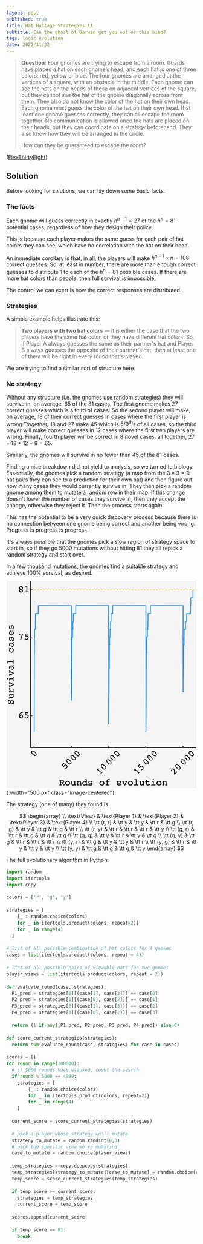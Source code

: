 ```yaml
---
layout: post
published: true
title: Hat Hostage Strategies II
subtitle: Can the ghost of Darwin get you out of this bind?
tags: logic evolution 
date: 2021/11/22
---
```


>**Question**: Four gnomes are trying to escape from a room. Guards have placed a hat on each gnome’s head, and each hat is one of three colors: red, yellow or blue. The four gnomes are arranged at the vertices of a square, with an obstacle in the middle. Each gnome can see the hats on the heads of those on adjacent vertices of the square, but they cannot see the hat of the gnome diagonally across from them. They also do not know the color of the hat on their own head. Each gnome must guess the color of the hat on their own head. If at least one gnome guesses correctly, they can all escape the room together. No communication is allowed once the hats are placed on their heads, but they can coordinate on a strategy beforehand. They also know how they will be arranged in the circle.
>
>How can they be guaranteed to escape the room?

<!--more-->

([FiveThirtyEight](https://fivethirtyeight.com/features/are-you-the-fittest-gym-rat/))

## Solution

Before looking for solutions, we can lay down some basic facts.

### The facts

Each gnome will guess correctly in exactly $h^{n-1} = 27$ of the $h^n = 81$ potential cases, regardless of how they design their policy.

This is because each player makes the same guess for each pair of hat colors they can see, which have no correlation with the hat on their head.

An immediate corollary is that, in all, the players will make $h^{n-1} \times n = 108$ correct guesses. So, at least in number, there are more than enough correct guesses to distribute $1$ to each of the $h^n = 81$ possible cases. If there are more hat colors than people, then full survival is impossible.

The control we can exert is how the correct responses are distributed. 

### Strategies

A simple example helps illustrate this:

>**Two players with two hat colors** — it is either the case that the two players have the same hat color, or they have different hat colors. So, if Player A always guesses the same as their partner's hat and Player B always guesses the opposite of their partner's hat, then at least one of them will be right in every round that's played. 

We are trying to find a similar sort of structure here.

### No strategy

Without any structure (i.e. the gnomes use random strategies) they will survive in, on average, $65$ of the $81$ cases. The first gnome makes $27$ correct guesses which is a third of cases. So the second player will make, on average, $18$ of their correct guesses in cases where the first player is wrong.Ttogether, $18$ and $27$ make $45$ which is $5/9^\text{th}$s of all cases, so the third player will make correct guesses in $12$ cases where the first two players are wrong. Finally, fourth player will be correct in $8$ novel cases. all together, $27+18+12+8 = 65.$

Similarly, the gnomes will survive in no fewer than $45$ of the $81$ cases.

Finding a nice breakdown did not yield to analysis, so we turned to biology. Essentially, the gnomes pick a random strategy (a map from the $3\times3 = 9$ hat pairs they can see to a prediction for their own hat) and then figure out how many cases they would currently survive in. They then pick a random gnome among them to mutate a random row in their map. If this change doesn't lower the number of cases they survive in, then they accept the change, otherwise they reject it. Then the process starts again.

This has the potential to be a very quick discovery process because there is no connection between one gnome being correct and another being wrong. Progress is progress is progress.

It's always possible that the gnomes pick a slow region of strategy space to start in, so if they go $5000$ mutations without hitting $81$ they all repick a random strategy and start over.

In a few thousand mutations, the gnomes find a suitable strategy and achieve $100\%$ survival, as desired.

![](/img/2021-11-22-gnome-survival.JPG){:width="500 px" class="image-centered"}

The strategy (one of many) they found is 

$$
\begin{array} \\
\text{View} & \text{Player 1} & \text{Player 2} & \text{Player 3} & \text{Player 4} \\
\tt (r, r) & \tt y & \tt y & \tt r & \tt g \\
\tt (r, g) & \tt y & \tt g & \tt g & \tt r \\
\tt (r, y) & \tt r & \tt r & \tt r & \tt y \\
\tt (g, r) & \tt r & \tt g & \tt g & \tt g \\
\tt (g, g) & \tt y & \tt r & \tt y & \tt g \\
\tt (g, y) & \tt g & \tt r & \tt r & \tt r \\
\tt (y, r) & \tt g & \tt y & \tt y & \tt r \\
\tt (y, g) & \tt r & \tt y & \tt y & \tt y \\
\tt (y, y) & \tt g & \tt g & \tt g & \tt y 
\end{array}
$$

The full evolutionary algorithm in Python:

```python
import random
import itertools
import copy

colors = ['r', 'g', 'y']

strategies = [
    {_ : random.choice(colors) 
    for _ in itertools.product(colors, repeat=2)} 
    for _ in range(4)
  ]

# list of all possible combination of hat colors for 4 gnomes
cases = list(itertools.product(colors, repeat = 4))

# list of all possible pairs of viewable hats for two gnomes
player_views = list(itertools.product(colors, repeat = 2))

def evaluate_round(case, strategies):
  P1_pred = strategies[0][(case[1], case[3])] == case[0]
  P2_pred = strategies[1][(case[0], case[2])] == case[1]
  P3_pred = strategies[2][(case[1], case[3])] == case[2]
  P4_pred = strategies[3][(case[0], case[2])] == case[3]

  return (1 if any([P1_pred, P2_pred, P3_pred, P4_pred]) else 0)

def score_current_strategies(strategies):
  return sum(evaluate_round(case, strategies) for case in cases)
  
scores = []
for round in range(100000):
  # if 5000 rounds have elapsed, reset the search
  if round % 5000 == 4999:
    strategies = [
        {_ : random.choice(colors) 
        for _ in itertools.product(colors, repeat=2)} 
        for _ in range(4)
    ]

  current_score = score_current_strategies(strategies)

  # pick a player whose strategy we'll mutate
  strategy_to_mutate = random.randint(0,3)
  # pick the specific view we're mutating
  case_to_mutate = random.choice(player_views)

  temp_strategies = copy.deepcopy(strategies)
  temp_strategies[strategy_to_mutate][case_to_mutate] = random.choice(colors)
  temp_score = score_current_strategies(temp_strategies)

  if temp_score >= current_score:
    strategies = temp_strategies
    current_score = temp_score
  
  scores.append(current_score)

  if temp_score == 81:
    break

```

<br>
